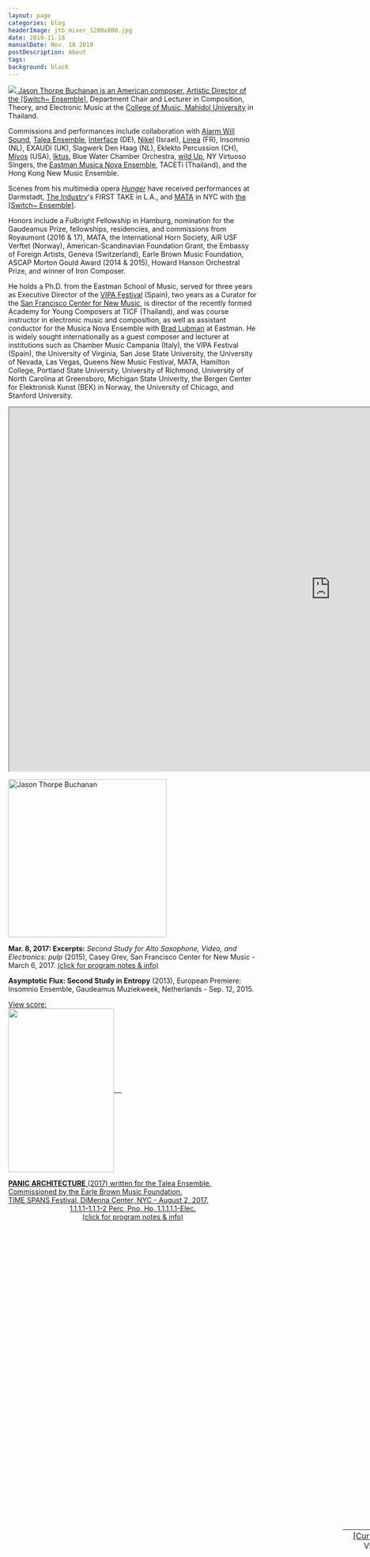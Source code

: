 ```yaml
---
layout: page
categories: blog
headerImage: jtb_mixer_1200x800.jpg
date: 2019-11-18
manualDate: Nov. 18 2019
postDescription: About
tags:
background: black
---
```

<a data-fancybox data-type="iframe" href="http://www.google.com"> <img class="float-sm-left col-sm-5 col-lg-4 p4-0 pb-0" src="{{ site.images }}/jtb-photos/jtb-royaumont-420x600-web.jpg">
Jason Thorpe Buchanan is an American composer, Artistic Director of <a href="http://www.switchensemble.com" target="blank"> the [Switch~ Ensemble]</a>, Department Chair and Lecturer in Composition, Theory, and Electronic Music at the <a href="https://www.music.mahidol.ac.th/en/" target="blank">College of Music, Mahidol University</a> in Thailand.

<!-- new sentence -->
Commissions and performances include collaboration with <a href="www.alarmwillsound.com" target="blank">Alarm Will Sound</a>, <a href="http://taleaensemble.org/" target="blank">Talea Ensemble</a>, <a href="http://www.ensembleinterface.com/" target="blank">Interface</a> (DE), <a href="http://www.ensemblenikel.com/" target="blank"> Nikel</a> (Israel), <a href="http://www.ensemble-linea.com/" target="blank">Linea</a> (FR), Insomnio (NL), EXAUDI (UK), Slagwerk Den Haag (NL), Eklekto Percussion (CH), <a href="http://www.mivosquartet.com/" target="blank">Mivos</a> (USA), <a href="http://www.iktuspercussion.com" target="blank">Iktus</a>, Blue Water Chamber Orchestra, <a href="http://wildup.la" target="blank">wild Up</a>, NY Virtuoso Singers, the <a href="http://www.esm.rochester.edu/ensembles/musicanova/" target="blank">Eastman Musica Nova Ensemble</a>, TACETi (Thailand), and the Hong Kong New Music Ensemble.

<!-- new sentence -->
Scenes from his multimedia opera <a href="http://www.hungeropera.com" target="blank"><em>Hunger</em></a> have received performances at Darmstadt, <a href="http://theindustryla.org" target="blank">The Industry</a>'s FIRST TAKE in L.A., and <a href="http://matafestival.org/mata-interval/" target="blank">MATA</a> in NYC with <a href="http://www.switchensemble.com" target="blank">the [Switch~ Ensemble]</a>.

<!-- new sentence -->
Honors include a Fulbright Fellowship in Hamburg, nomination for the Gaudeamus Prize, fellowships, residencies, and commissions from Royaumont (2016 & 17), MATA, the International Horn Society, AiR USF Verftet (Norway), American-Scandinavian Foundation Grant, the Embassy of Foreign Artists, Geneva (Switzerland), Earle Brown Music Foundation, ASCAP Morton Gould Award (2014 & 2015), Howard Hanson Orchestral Prize, and winner of Iron Composer.

<!-- new sentence -->
He holds a Ph.D. from the Eastman School of Music, served for three years as Executive Director of the <a href="http://www.vipafestival.org" target="blank">VIPA Festival</a> (Spain), two years as a Curator for the <a href="http://centerfornewmusic.com/" target="blank">San Francisco Center for New Music</a>, is director of the recently formed Academy for Young Composers at TICF (Thailand), and was course instructor in electronic music and composition, as well as assistant conductor for the Musica Nova Ensemble with <a href="http://bradlubman.me/" target="blank">Brad Lubman</a> at Eastman. He is widely sought internationally as a guest composer and lecturer at institutions such as Chamber Music Campania (Italy), the VIPA Festival (Spain), the University of Virginia, San Jose State University, the University of Nevada, Las Vegas, Queens New Music Festival, MATA, Hamilton College, Portland State University, University of Richmond, University of North Carolina at Greensboro, Michigan State Univerity, the Bergen Center for Elektronisk Kunst (BEK) in Norway, the University of Chicago, and Stanford University.


<iframe class="embed-responsive-item mb-3" src="https://player.vimeo.com/video/245320082" allowfullscreen width="1300" height="736"></iframe>
<br>

<!-- YANKED FROM JTB WEBSITE -->

<a href="http://www.jasonthorpebuchanan.com/img/royaumont_1080x1080.jpg
" data-fancybox="images" data-caption="Jason Thorpe Buchanan">
<img src="http://www.jasonthorpebuchanan.com/jtb-royaumont-420x600-web.jpg" width="320" border="0" valign="top" title="Jason Thorpe Buchanan" /></a></div></div>


<b>Mar. 8, 2017: Excerpts:</b> <em>Second Study for Alto Saxophone, Video, and Electronics: pulp</em> (2015), Casey Grev, San Francisco Center for New Music - March 6, 2017. <a href="http://www.jasonthorpebuchanan.com/music.php#pulp" target="blank">(click for program notes & info)</a>
</div></div><div style="position:relative"><div style="left:419px;top:4005px;height:497px;width:900px;position: absolute;z-index: 4;" class=""> <iframe src="https://player.vimeo.com/video/207523271" width="900" height="497" frameborder="0" webkitallowfullscreen mozallowfullscreen allowfullscreen></iframe> </div>

<span class="style717"><b>Asymptotic Flux: Second Study in Entropy</b> (2013), European Premiere: Insomnio Ensemble, Gaudeamus Muziekweek, Netherlands - Sep. 12, 2015. <a href="http://www.jasonthorpebuchanan.com/music.php#af2" target="blank">


<span class="style717" align="left">View score:<br>
<img src="http://www.jasonthorpebuchanan.com/img/AF2_score/AsymptoticFlux_SecondStudyInEntropy_p1_thumb.jpg" style="float: center; margin: 0px 0px 0px 0px;" rel="doubleconcertoscore" align="center" valign="center" height="331" width="214" data-fancybox="images" href="http://www.jasonthorpebuchanan.com/img/AF2_score/AsymptoticFlux_SecondStudyInEntropy(2013)_Rev1_Nov.2014_Page_01.png" data-caption="Asymptotic Flux: Second Study in Entropy (2013) by Jason Thorpe Buchanan" />
<img rel="doubleconcertoscore" style="display: none;" data-fancybox="images" href="http://www.jasonthorpebuchanan.com/img/AF2_score/AsymptoticFlux_SecondStudyInEntropy(2013)_Rev1_Nov.2014_Page_02.png" data-caption="Asymptotic Flux: Second Study in Entropy (2013) by Jason Thorpe Buchanan" />
<img rel="doubleconcertoscore" style="display: none;" data-fancybox="images" href="http://www.jasonthorpebuchanan.com/img/AF2_score/AsymptoticFlux_SecondStudyInEntropy(2013)_Rev1_Nov.2014_Page_03.png" data-caption="Asymptotic Flux: Second Study in Entropy (2013) by Jason Thorpe Buchanan" />
<img rel="doubleconcertoscore" style="display: none;" data-fancybox="images" href="http://www.jasonthorpebuchanan.com/img/AF2_score/AsymptoticFlux_SecondStudyInEntropy(2013)_Rev1_Nov.2014_Page_04.png" data-caption="Asymptotic Flux: Second Study in Entropy (2013) by Jason Thorpe Buchanan" />
<img rel="doubleconcertoscore" style="display: none;" data-fancybox="images" href="http://www.jasonthorpebuchanan.com/img/AF2_score/AsymptoticFlux_SecondStudyInEntropy(2013)_Rev1_Nov.2014_Page_05.png" data-caption="Asymptotic Flux: Second Study in Entropy (2013) by Jason Thorpe Buchanan" />
<img rel="doubleconcertoscore" style="display: none;" data-fancybox="images" href="http://www.jasonthorpebuchanan.com/img/AF2_score/AsymptoticFlux_SecondStudyInEntropy(2013)_Rev1_Nov.2014_Page_06.png" data-caption="Asymptotic Flux: Second Study in Entropy (2013) by Jason Thorpe Buchanan" />
<img rel="doubleconcertoscore" style="display: none;" data-fancybox="images" href="http://www.jasonthorpebuchanan.com/img/AF2_score/AsymptoticFlux_SecondStudyInEntropy(2013)_Rev1_Nov.2014_Page_07.png" data-caption="Asymptotic Flux: Second Study in Entropy (2013) by Jason Thorpe Buchanan" />
<img rel="doubleconcertoscore" style="display: none;" data-fancybox="images" href="http://www.jasonthorpebuchanan.com/img/AF2_score/AsymptoticFlux_SecondStudyInEntropy(2013)_Rev1_Nov.2014_Page_08.png" data-caption="Asymptotic Flux: Second Study in Entropy (2013) by Jason Thorpe Buchanan" />
<img rel="doubleconcertoscore" style="display: none;" data-fancybox="images" href="http://www.jasonthorpebuchanan.com/img/AF2_score/AsymptoticFlux_SecondStudyInEntropy(2013)_Rev1_Nov.2014_Page_09.png" data-caption="Asymptotic Flux: Second Study in Entropy (2013) by Jason Thorpe Buchanan" />
<img rel="doubleconcertoscore" style="display: none;" data-fancybox="images" href="http://www.jasonthorpebuchanan.com/img/AF2_score/AsymptoticFlux_SecondStudyInEntropy(2013)_Rev1_Nov.2014_Page_10.png" data-caption="Asymptotic Flux: Second Study in Entropy (2013) by Jason Thorpe Buchanan" />
<img rel="doubleconcertoscore" style="display: none;" data-fancybox="images" href="http://www.jasonthorpebuchanan.com/img/AF2_score/AsymptoticFlux_SecondStudyInEntropy(2013)_Rev1_Nov.2014_Page_11.png" data-caption="Asymptotic Flux: Second Study in Entropy (2013) by Jason Thorpe Buchanan" />
<img rel="doubleconcertoscore" style="display: none;" data-fancybox="images" href="http://www.jasonthorpebuchanan.com/img/AF2_score/AsymptoticFlux_SecondStudyInEntropy(2013)_Rev1_Nov.2014_Page_12.png" data-caption="Asymptotic Flux: Second Study in Entropy (2013) by Jason Thorpe Buchanan" />
<img rel="doubleconcertoscore" style="display: none;" data-fancybox="images" href="http://www.jasonthorpebuchanan.com/img/AF2_score/AsymptoticFlux_SecondStudyInEntropy(2013)_Rev1_Nov.2014_Page_13.png" data-caption="Asymptotic Flux: Second Study in Entropy (2013) by Jason Thorpe Buchanan" />
<img rel="doubleconcertoscore" style="display: none;" data-fancybox="images" href="http://www.jasonthorpebuchanan.com/img/AF2_score/AsymptoticFlux_SecondStudyInEntropy(2013)_Rev1_Nov.2014_Page_14.png" data-caption="Asymptotic Flux: Second Study in Entropy (2013) by Jason Thorpe Buchanan" />
<img rel="doubleconcertoscore" style="display: none;" data-fancybox="images" href="http://www.jasonthorpebuchanan.com/img/AF2_score/AsymptoticFlux_SecondStudyInEntropy(2013)_Rev1_Nov.2014_Page_15.png" data-caption="Asymptotic Flux: Second Study in Entropy (2013) by Jason Thorpe Buchanan" />
<img rel="doubleconcertoscore" style="display: none;" data-fancybox="images" href="http://www.jasonthorpebuchanan.com/img/AF2_score/AsymptoticFlux_SecondStudyInEntropy(2013)_Rev1_Nov.2014_Page_16.png" data-caption="Asymptotic Flux: Second Study in Entropy (2013) by Jason Thorpe Buchanan" />
<img rel="doubleconcertoscore" style="display: none;" data-fancybox="images" href="http://www.jasonthorpebuchanan.com/img/AF2_score/AsymptoticFlux_SecondStudyInEntropy(2013)_Rev1_Nov.2014_Page_17.png" data-caption="Asymptotic Flux: Second Study in Entropy (2013) by Jason Thorpe Buchanan" />
<img rel="doubleconcertoscore" style="display: none;" data-fancybox="images" href="http://www.jasonthorpebuchanan.com/img/AF2_score/AsymptoticFlux_SecondStudyInEntropy(2013)_Rev1_Nov.2014_Page_18.png" data-caption="Asymptotic Flux: Second Study in Entropy (2013) by Jason Thorpe Buchanan" />
<img rel="doubleconcertoscore" style="display: none;" data-fancybox="images" href="http://www.jasonthorpebuchanan.com/img/AF2_score/AsymptoticFlux_SecondStudyInEntropy(2013)_Rev1_Nov.2014_Page_19.png" data-caption="Asymptotic Flux: Second Study in Entropy (2013) by Jason Thorpe Buchanan" />
<img rel="doubleconcertoscore" style="display: none;" data-fancybox="images" href="http://www.jasonthorpebuchanan.com/img/AF2_score/AsymptoticFlux_SecondStudyInEntropy(2013)_Rev1_Nov.2014_Page_20.png" data-caption="Asymptotic Flux: Second Study in Entropy (2013) by Jason Thorpe Buchanan" />
<img rel="doubleconcertoscore" style="display: none;" data-fancybox="images" href="http://www.jasonthorpebuchanan.com/img/AF2_score/AsymptoticFlux_SecondStudyInEntropy(2013)_Rev1_Nov.2014_Page_21.png" data-caption="Asymptotic Flux: Second Study in Entropy (2013) by Jason Thorpe Buchanan" />
<img rel="doubleconcertoscore" style="display: none;" data-fancybox="images" href="http://www.jasonthorpebuchanan.com/img/AF2_score/AsymptoticFlux_SecondStudyInEntropy(2013)_Rev1_Nov.2014_Page_22.png" data-caption="Asymptotic Flux: Second Study in Entropy (2013) by Jason Thorpe Buchanan" />
<img rel="doubleconcertoscore" style="display: none;" data-fancybox="images" href="http://www.jasonthorpebuchanan.com/img/AF2_score/AsymptoticFlux_SecondStudyInEntropy(2013)_Rev1_Nov.2014_Page_23.png" data-caption="Asymptotic Flux: Second Study in Entropy (2013) by Jason Thorpe Buchanan" />
<img rel="doubleconcertoscore" style="display: none;" data-fancybox="images" href="http://www.jasonthorpebuchanan.com/img/AF2_score/AsymptoticFlux_SecondStudyInEntropy(2013)_Rev1_Nov.2014_Page_24.png" data-caption="Asymptotic Flux: Second Study in Entropy (2013) by Jason Thorpe Buchanan" />
<img rel="doubleconcertoscore" style="display: none;" data-fancybox="images" href="http://www.jasonthorpebuchanan.com/img/AF2_score/AsymptoticFlux_SecondStudyInEntropy(2013)_Rev1_Nov.2014_Page_25.png" data-caption="Asymptotic Flux: Second Study in Entropy (2013) by Jason Thorpe Buchanan" />
<img rel="doubleconcertoscore" style="display: none;" data-fancybox="images" href="http://www.jasonthorpebuchanan.com/img/AF2_score/AsymptoticFlux_SecondStudyInEntropy(2013)_Rev1_Nov.2014_Page_26.png" data-caption="Asymptotic Flux: Second Study in Entropy (2013) by Jason Thorpe Buchanan" />
<img rel="doubleconcertoscore" style="display: none;" data-fancybox="images" href="http://www.jasonthorpebuchanan.com/img/AF2_score/AsymptoticFlux_SecondStudyInEntropy(2013)_Rev1_Nov.2014_Page_27.png" data-caption="Asymptotic Flux: Second Study in Entropy (2013) by Jason Thorpe Buchanan" />
<img rel="doubleconcertoscore" style="display: none;" data-fancybox="images" href="http://www.jasonthorpebuchanan.com/img/AF2_score/AsymptoticFlux_SecondStudyInEntropy(2013)_Rev1_Nov.2014_Page_28.png" data-caption="Asymptotic Flux: Second Study in Entropy (2013) by Jason Thorpe Buchanan" />
<img rel="doubleconcertoscore" style="display: none;" data-fancybox="images" href="http://www.jasonthorpebuchanan.com/img/AF2_score/AsymptoticFlux_SecondStudyInEntropy(2013)_Rev1_Nov.2014_Page_29.png" data-caption="Asymptotic Flux: Second Study in Entropy (2013) by Jason Thorpe Buchanan" />
<img rel="doubleconcertoscore" style="display: none;" data-fancybox="images" href="http://www.jasonthorpebuchanan.com/img/AF2_score/AsymptoticFlux_SecondStudyInEntropy(2013)_Rev1_Nov.2014_Page_30.png" data-caption="Asymptotic Flux: Second Study in Entropy (2013) by Jason Thorpe Buchanan" />
<img rel="doubleconcertoscore" style="display: none;" data-fancybox="images" href="http://www.jasonthorpebuchanan.com/img/AF2_score/AsymptoticFlux_SecondStudyInEntropy(2013)_Rev1_Nov.2014_Page_31.png" data-caption="Asymptotic Flux: Second Study in Entropy (2013) by Jason Thorpe Buchanan" />
<img rel="doubleconcertoscore" style="display: none;" data-fancybox="images" href="http://www.jasonthorpebuchanan.com/img/AF2_score/AsymptoticFlux_SecondStudyInEntropy(2013)_Rev1_Nov.2014_Page_32.png" data-caption="Asymptotic Flux: Second Study in Entropy (2013) by Jason Thorpe Buchanan" />
<img rel="doubleconcertoscore" style="display: none;" data-fancybox="images" href="http://www.jasonthorpebuchanan.com/img/AF2_score/AsymptoticFlux_SecondStudyInEntropy(2013)_Rev1_Nov.2014_Page_33.png" data-caption="Asymptotic Flux: Second Study in Entropy (2013) by Jason Thorpe Buchanan" />
<img rel="doubleconcertoscore" style="display: none;" data-fancybox="images" href="http://www.jasonthorpebuchanan.com/img/AF2_score/AsymptoticFlux_SecondStudyInEntropy(2013)_Rev1_Nov.2014_Page_34.png" data-caption="Asymptotic Flux: Second Study in Entropy (2013) by Jason Thorpe Buchanan" />
<img rel="doubleconcertoscore" style="display: none;" data-fancybox="images" href="http://www.jasonthorpebuchanan.com/img/AF2_score/AsymptoticFlux_SecondStudyInEntropy(2013)_Rev1_Nov.2014_Page_35.png" data-caption="Asymptotic Flux: Second Study in Entropy (2013) by Jason Thorpe Buchanan" />
<img rel="doubleconcertoscore" style="display: none;" data-fancybox="images" href="http://www.jasonthorpebuchanan.com/img/AF2_score/AsymptoticFlux_SecondStudyInEntropy(2013)_Rev1_Nov.2014_Page_36.png" data-caption="Asymptotic Flux: Second Study in Entropy (2013) by Jason Thorpe Buchanan" />
&nbsp;&nbsp;&nbsp;
</span>
</td>
</tr></table>
</div></div><div style="position:relative"><div style="left:677px;top:693px;height:49px;width:331px;position: absolute;z-index: 7;" class=""><table class='news_center_table' valign="top" height="40" align="center" cellpadding="2">
<tr><td align="center" class="style50"><a data-fancybox data-type="iframe" href="http://www.jasonthorpebuchanan.com/JasonThorpeBuchanan_webCV_Aug.30.2019.pdf" target="blank">[Curriculum Vitae]</a> </td> <td width="60"></td> <td align="center" class="style50"><a data-fancybox data-type="iframe" href="http://www.jasonthorpebuchanan.com/ThorpeBuchanan_Portfolio.pdf" target="blank">[Media Portfolio]</a> </td>
</tr><tr>
<tr><td align="center" class="style45"> (updated Aug.30.19) </td> <td width="60"></td> <td align="center" class="style45"> (updated Jan.11.19) </td></center>
</table></div></div>
<span class="style717"><b>PANIC ARCHITECTURE</b> (2017) written for the Talea Ensemble. Commissioned by the Earle Brown Music Foundation. <br>TIME SPANS Festival, DiMenna Center, NYC - August 2, 2017.
<center><span class="style71">1.1.1.1-1.1.1-2 Perc, Pno, Hp, 1.1.1.1.1-Elec.
<br><a href="http://www.jasonthorpebuchanan.com/music.php#panicarchitecture" target="blank">(click for program notes & info)</a><br><br></span></center>
</div></div><div style="position:relative"><div style="left:419px;top:5072px;height:497px;width:900px;position: absolute;z-index: 9;" class=""> <iframe src="https://player.vimeo.com/video/140159929" width="900" height="497" frameborder="0" webkitallowfullscreen mozallowfullscreen allowfullscreen></iframe> </div></div><div style="position:relative"><div style="left:157px;top:3107px;height:351px;width:214px;position: absolute;z-index: 10;" class=""><span class="style717" <br><align="left">View score:



<!-- END SHIT TAKEN FROM JTB PAGE -->


<div class="accordion" id="myaccordion">

  <div class="card">
    <div class="card-header" id="headingOne">
      <h3 class="mb-0">
      <center>  <button class="btn btn-link" type="button" data-toggle="collapse" data-target="#collapseOne" aria-expanded="true" aria-controls="collapseOne">
        Long Bio
        </button></center>
      </h3>
    </div>
    <div id="collapseOne" class="collapse" aria-labelledby="headingOne" data-parent="#myaccordion">
      <div class="card-body" align="justify">
      Jason Thorpe Buchanan is an American composer of opera, orchestral, chamber, electroacoustic, and intermedia works that explore fragmentation, multiplicity, intelligibility, and the integration of live performance with technology. He is currently Artistic Director of <a href="http://www.switchensemble.com" target="blank">the [Switch~ Ensemble]</a>, and Department Chair/Lecturer in Composition, Theory, and Electronic Music Composition at the <a href="https://www.music.mahidol.ac.th/en/" target="blank">College of Music, Mahidol University</a> in Thailand. His works have been described as "an uneathly collage of sounds", "sharply-edged", and "free jazz gone wrong--in a good way."

<br><br>
      <!-- new sentence -->

      Jason is the recipient of a 2010-11 Fulbright Fellowship at the Hochschule für Musik und Theater in Hamburg (DE) as a visiting scholar,
      a fellowship and commissions from Royaumont for <em>soliloquios del viento</em> (2016) for the <a href="http://taleaensemble.org/" target="blank">Talea Ensemble</a>+EXAUDI Vocal Ensemble
      and <em>ACTOR-NETWORK THEORY</em> (2017)
      for the Académie Voix Nouvelles Ensemble,
      a 2015 American-Scandinavian Foundation Grant,
      a 2014 commission from the International Horn Society and 2015 ASCAP Morton Gould Award for <em>Double Concerto</em> (2014) written for the Eastman Musica Nova Ensemble, soloists Jeff Nelsen, Michael Walker, and conductor Brad Lubman,
      a 2014 ASCAP Morton Gould Award & Howard Hanson Orchestral Prize (2014) for <em>Asymptotic Flux: Second Study in Entropy</em> (2013) commissioned by the Mizzou International Composers Festival for <a href="www.alarmwillsound.com" target="blank">Alarm Will Sound</a>,
      a commission from the Blue Water Chamber Orchestra as winner of Iron Composer (2014), commissions from <a href="http://www.ensemblenikel.com/" target="blank">Ensemble Nikel</a> (Israel, 2014) and <a href="http://www.iktuspercussion.com" target="blank">Iktus Percussion</a> (2013),
      the German/American Fulbright Commission (2011) and winner of newEar Composer’s Competition (2013).
<br><br>
      In 2015, as Artist-in-Residence at USF Verftet/City Council of Bergen, Norway and nominee for the Gaudeamus Prize,
      three works were presented by Insomnio, New European Ensemble, and Slagwerk Den Haag at Gaudeamus Muziekweek (NL).
<br><br>
      His works </em>walkside, lost</em> and <em>gimme shelter</em> (2015), commissioned by Gaudeamus Muziekweek and Eklekto Percussion Geneva,
      both explore the structural intersection of precise physical gestures, fragile sounds, and speech alongside live audio and video processing. Three speaking percussionists manipulate household objects, microphones, and speakers embedded in wooden boxes while cameras generate a reservoir of video files.
      These files are retrieved, re-organized, and composited against one another, creating temporal, aural, and visual dissonances between past and present actions.

<br><br>
      As 2018 Artist-In-Residence at the Embassy of Foreign Artists in Geneva, Switzerland, he developed a new, interactive processing environment for <em>surface, tension</em> (2018),
      responding directly to the discrete physical gestures of performers and governing the behavior of both signal processing and soundfile triggering through wearable technology, sensors, and motion tracking.

<br><br>
      <em>PANIC ARCHITECTURE</em> (2017), commissioned by the Earle Brown Music Foundation for the Talea Ensemble and TIME SPANS Festival in NYC, evokes a participatory framework demanding compulsive interaction and attention. The relentless influx of email, messages, and notifications compel our constant engagement and response, functioning as both our tether to society and primary mode of interpersonal contact. Intermittent reinforcement entices users to obsessively check for new content. Digital panic occurs when multiple, simultaneous systems demand a user’s attention concurrently.

<br><br>
      <!-- new sentence -->

      Scenes from his multimedia opera <a href="http://www.hungeropera.com" target="blank"><em>Hunger</em></a> have received performances at Darmstadt (2014) with
      <a href="http://www.ensembleinterface.com/" target="blank">Ensemble Interface</a> (DE), <a href="http://theindustryla.org" target="blank">The Industry</a>’s FIRST TAKE in L.A. (2015) with
      <a href="http://wildup.la" target="blank">wild Up</a>, and the <a href="http://matafestival.org/mata-interval/" target="blank">MATA</a> Interval Series in New York City (2015) with
      <a href="http://www.switchensemble.com" target="blank">the [Switch~ Ensemble]</a>.

      An ungodly opera needs ugly music, singers who produce primal sounds, an electric guitar that sounds scraped raw, a wailing orchestra effects, cuts the ear like a knife. Buchanan delivers.” <em>– L.A. Times</em>

<br><br>
      <!-- new sentence -->
      Primary mentors have included Ricardo Zohn-Muldoon, Steven Takasugi, Pierluigi Billone, Chaya Czernowin, Raphaël Cendo, David Liptak, Virko Baley, Peter Michael Hamel, Jorge Villavicencio Grossmann, Pablo Furman, and Georges Aperghis.

<br><br>
      Jason served for three years as Executive Director of the <a href="http://www.vipafestival.org" target="blank">Valencia International Performance Academy & Festival</a> (Spain), for two years as a Curator for the <a href="http://centerfornewmusic.com/" target="blank">San Francisco Center for New Music</a>, and as founding Director of the TICF Academy for Young Composers, as well as course instructor in electronic music and composition, board member of OSSIA, and assistant conductor for the Musica Nova Ensemble with conductor <a href="http://bradlubman.me/" target="blank">Brad Lubman</a> at the Eastman School of Music.

<br><br>
      He is widely sought internationally as a guest composer and lecturer at institutions including the University of Virginia, San Jose State University, UNLV, Queens New Music Festival, MATA, UT Austin, Tzlil Meudcan Festival (Tel Aviv), Hamilton College, Chamber Music Campania (Italy), Portland State University, TRANSIT Festival Belgium, University of Richmond, UNCG, Michigan State University, University of Northern Colorado, the Bergen Center for Elektronisk Kunst (BEK) in Norway, the University of Chicago, and Stanford University.
      He holds a Ph.D. in Composition from the Eastman School of Music, and degrees in Composition and Music Technology from San José State University (BM & BA, 2008) and the University of Nevada, Las Vegas (MM, 2010), where he taught courses in composition and theory.

<br><br>
      Current projects include the multimedia opera Hunger, and a large work for the Hong Kong New Music Ensemble commissioned by the MATA Festival in NYC (2020).

      </div>
    </div>
  </div>



<!--  <center> <a href="long-bio">long bio</a> -->



<!--
{% include soundcloud_player.html type="tracks" trackID=224985086 %}


<div class="col-sm-6 text-center mx-auto mb-3">
<em>O, Sabbath rest of Galilee!</em><br>
<em>O, calm of hills above,</em><br>
<em>Where Jesus knelt to share with Thee,</em><br>
<em>The silence of eternity</em><br>
<em>Interpreted by love.</em><br>
<em>Drop Thy still dews of quietness,</em><br>
<em>Till all our strivings cease:</em><br>
<em>Take from our souls the strain and stress,</em><br>
<em>And let our ordered lives confess,</em><br>
<em>The beauty of Thy peace.</em>
</div>

{% include soundcloud_player.html type="tracks" trackID=166775125 %}

<div class="col-sm-6 mx-auto">
  <figure class="figure">
    <img src="{{ site.images }}/sivan-post/bela-tarr.jpg" class="figure-img img-fluid">
    <figcaption class="figure-caption text-center">To read more about Bela Tarr's <em>The Turin Horse</em>, <a href="https://www.nytimes.com/2012/02/10/movies/the-turin-horse-from-bela-tarr.html">click here.</a></figcaption>
  </figure>
</div>

<img class="float-sm-right col-sm-6 col-lg-5 p4-0 pb-3" src="{{ site.images }}/sivan-post/Sivan-Eldar_01-2.jpg">
-->
